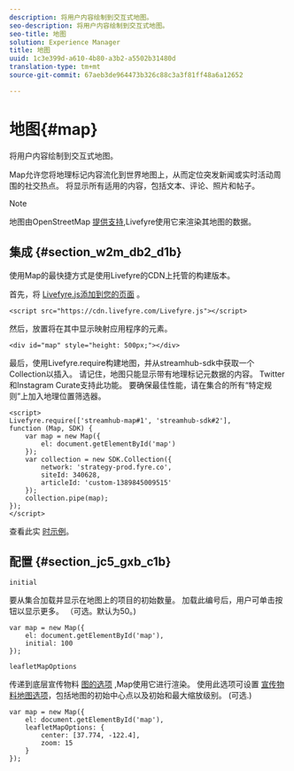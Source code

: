 ```yaml
---
description: 将用户内容绘制到交互式地图。
seo-description: 将用户内容绘制到交互式地图。
seo-title: 地图
solution: Experience Manager
title: 地图
uuid: 1c3e399d-a610-4b80-a3b2-a5502b31480d
translation-type: tm+mt
source-git-commit: 67aeb3de964473b326c88c3a3f81ff48a6a12652

---
```



# 地图{#map}

将用户内容绘制到交互式地图。

Map允许您将地理标记内容流化到世界地图上，从而定位突发新闻或实时活动周围的社交热点。 将显示所有适用的内容，包括文本、评论、照片和帖子。

>[!NOTE]
>
>地图由OpenStreetMap [提供支持](https://www.openstreetmap.org/copyright),Livefyre使用它来渲染其地图的数据。

## 集成 {#section_w2m_db2_d1b}

使用Map的最快捷方式是使用Livefyre的CDN上托管的构建版本。

首先，将 [Livefyre.js添加到您的页面](https://github.com/Livefyre/Livefyre.js) 。

```
<script src="https://cdn.livefyre.com/Livefyre.js"></script> 
```

然后，放置将在其中显示映射应用程序的元素。

```
<div id="map" style="height: 500px;"></div>
```

最后，使用Livefyre.require构建地图，并从streamhub-sdk中获取一个Collection以插入。 请记住，地图只能显示带有地理标记元数据的内容。 Twitter和Instagram Curate支持此功能。 要确保最佳性能，请在集合的所有“特定规则”上加入地理位置筛选器。

```
<script> 
Livefyre.require(['streamhub-map#1', 'streamhub-sdk#2'], 
function (Map, SDK) { 
    var map = new Map({ 
        el: document.getElementById('map') 
    }); 
    var collection = new SDK.Collection({ 
        network: 'strategy-prod.fyre.co', 
        siteId: 340628, 
        articleId: 'custom-1389845009515' 
    }); 
    collection.pipe(map); 
}); 
</script>
```

查看此实 [时示例](https://codepen.io/cheung31/pen/wkmbF)。

## 配置 {#section_jc5_gxb_c1b}

`initial`

要从集合加载并显示在地图上的项目的初始数量。 加载此编号后，用户可单击按钮以显示更多。 （可选。默认为50。)

```
var map = new Map({ 
    el: document.getElementById('map'), 
    initial: 100 
});
```

`leafletMapOptions`

传递到底层宣传物料 [图的选项](https://leafletjs.com/) ,Map使用它进行渲染。 使用此选项可设置 [宣传物料地图选项](https://leafletjs.com/reference.html#map-options)，包括地图的初始中心点以及初始和最大缩放级别。 (可选.)

```
var map = new Map({ 
    el: document.getElementById('map'), 
    leafletMapOptions: { 
        center: [37.774, -122.4], 
        zoom: 15 
    } 
});
```

